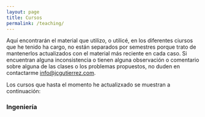 ```yaml
---
layout: page
title: Cursos
permalink: /teaching/
---
```


Aquí encontrarán el material que utilizo, o utilicé, en los diferentes ciursos que he tenido ha cargo, no están separados por semestres porque trato de mantenerlos actualizados con el material más reciente en cada caso. Si encuentran alguna inconsistencia o tienen alguna observación o comentario sobre alguna de las clases o los problemas propuestos, no duden en contactarme [info@jcgutierrez.com](mailto:info@jcgutierrez.com).

Los cursos que hasta el momento he actualizxado se muestran a continuación:

### Ingeniería


